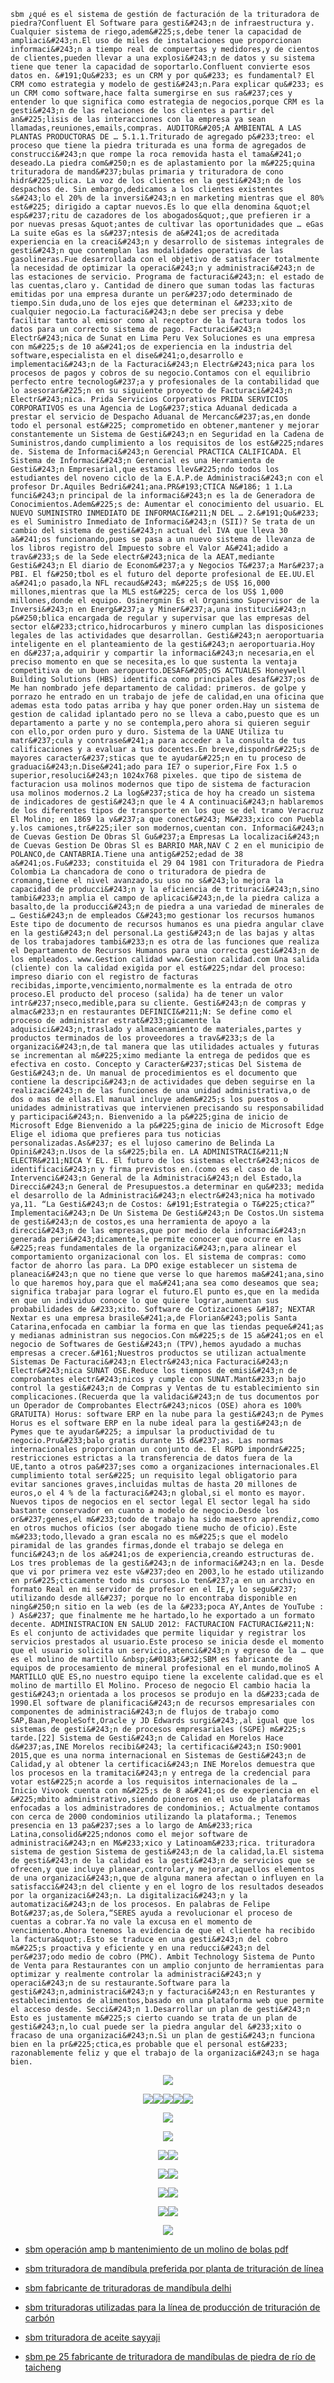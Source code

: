 
```
sbm ¿qué es el sistema de gestión de facturación de la trituradora de piedra?Confluent El Software para gesti&#243;n de infraestructura y. Cualquier sistema de riego,adem&#225;s,debe tener la capacidad de ampliaci&#243;n.El uso de miles de instalaciones que proporcionan informaci&#243;n a tiempo real de compuertas y medidores,y de cientos de clientes,pueden llevar a una explosi&#243;n de datos y su sistema tiene que tener la capacidad de soportarlo.Confluent convierte esos datos en. &#191;Qu&#233; es un CRM y por qu&#233; es fundamental? El CRM como estrategia y modelo de gesti&#243;n.Para explicar qu&#233; es un CRM como software,hace falta sumergirse en sus ra&#237;ces y entender lo que significa como estrategia de negocios,porque CRM es la gesti&#243;n de las relaciones de los clientes a partir del an&#225;lisis de las interacciones con la empresa ya sean llamadas,reuniones,emails,compras. AUDITOR&#205;A AMBIENTAL A LAS PLANTAS PRODUCTORAS DE … 5.1.1.Triturado de agregado p&#233;treo: el proceso que tiene la piedra triturada es una forma de agregados de construcci&#243;n que rompe la roca removida hasta el tama&#241;o deseado.La piedra com&#250;n es de aplastamiento por la m&#225;quina trituradora de mand&#237;bulas primaria y trituradora de cono hidr&#225;ulica. La voz de los clientes en la gesti&#243;n de los despachos de. Sin embargo,dedicamos a los clientes existentes s&#243;lo el 20% de la inversi&#243;n en marketing mientras que el 80% est&#225; dirigido a captar nuevos.Es lo que ella denomina &quot;el esp&#237;ritu de cazadores de los abogados&quot;,que prefieren ir a por nuevas presas &quot;antes de cultivar las oportunidades que … eGas La suite eGas es la s&#237;ntesis de a&#241;os de acreditada experiencia en la creaci&#243;n y desarrollo de sistemas integrales de gesti&#243;n que contemplan las modalidades operativas de las gasolineras.Fue desarrollada con el objetivo de satisfacer totalmente la necesidad de optimizar la operaci&#243;n y administraci&#243;n de las estaciones de servicio. Programa de facturaci&#243;n: el estado de las cuentas,claro y. Cantidad de dinero que suman todas las facturas emitidas por una empresa durante un per&#237;odo determinado de tiempo.Sin duda,uno de los ejes que determinan el &#233;xito de cualquier negocio.La facturaci&#243;n debe ser precisa y debe facilitar tanto al emisor como al receptor de la factura todos los datos para un correcto sistema de pago. Facturaci&#243;n Electr&#243;nica de Sunat en Lima Peru Vex Soluciones es una empresa con m&#225;s de 10 a&#241;os de experiencia en la industria del software,especialista en el dise&#241;o,desarrollo e implementaci&#243;n de la Facturaci&#243;n Electr&#243;nica para los procesos de pagos y cobros de su negocio.Contamos con el equilibrio perfecto entre tecnolog&#237;a y profesionales de la contabilidad que lo asesorar&#225;n en su siguiente proyecto de Facturaci&#243;n Electr&#243;nica. Prida Servicios Corporativos PRIDA SERVICIOS CORPORATIVOS es una Agencia de Log&#237;stica Aduanal dedicada a prestar el servicio de Despacho Aduanal de Mercanc&#237;as,en donde todo el personal est&#225; comprometido en obtener,mantener y mejorar constantemente un Sistema de Gesti&#243;n en Seguridad en la Cadena de Suministros,dando cumplimiento a los requisitos de los est&#225;ndares de. Sistema de Informaci&#243;n Gerencial PRACTICA CALIFICADA. El Sistema de Informaci&#243;n Gerencial es una Herramienta de Gesti&#243;n Empresarial,que estamos llev&#225;ndo todos los estudiantes del noveno ciclo de la E.A.P.de Administraci&#243;n con el profesor Dr.Aquiles Bedri&#241;ana.PR&#193;CTICA N&#186; 1 1.La funci&#243;n principal de la informaci&#243;n es la de Generadora de Conocimientos.Adem&#225;s de: Aumentar el conocimiento del usuario. EL NUEVO SUMINISTRO INMEDIATO DE INFORMACI&#211;N DEL … 2.&#191;Qu&#233; es el Suministro Inmediato de Informaci&#243;n (SII)? Se trata de un cambio del sistema de gesti&#243;n actual del IVA que lleva 30 a&#241;os funcionando,pues se pasa a un nuevo sistema de llevanza de los libros registro del Impuesto sobre el Valor A&#241;adido a trav&#233;s de la Sede electr&#243;nica de la AEAT,mediante Gesti&#243;n El diario de Econom&#237;a y Negocios T&#237;a Mar&#237;a PBI. El f&#250;tbol es el futuro del deporte profesional de EE.UU.El a&#241;o pasado,la NFL recaud&#243; m&#225;s de US$ 16,000 millones,mientras que la MLS est&#225; cerca de los US$ 1,000 millones,donde el equipo. Osinergmin Es el Organismo Supervisor de la Inversi&#243;n en Energ&#237;a y Miner&#237;a,una instituci&#243;n p&#250;blica encargada de regular y supervisar que las empresas del sector el&#233;ctrico,hidrocarburos y minero cumplan las disposiciones legales de las actividades que desarrollan. Gesti&#243;n aeroportuaria inteligente en el planteamiento de la gesti&#243;n aeroportuaria.Hoy en d&#237;a,adquirir y compartir la informaci&#243;n necesaria,en el preciso momento en que se necesita,es lo que sustenta la ventaja competitiva de un buen aeropuerto.DESAF&#205;OS ACTUALES Honeywell Building Solutions (HBS) identifica como principales desaf&#237;os de Me han nombrado jefe departamento de calidad: primeros. de golpe y porrazo he entrado en un trabajo de jefe de calidad,en una oficina que ademas esta todo patas arriba y hay que poner orden.Hay un sistema de gestion de calidad iplantado pero no se lleva a cabo,puesto que es un departamento a parte y no se contempla,pero ahora si quieren seguir con ello,por orden puro y duro. Sistema de la UANE Utiliza tu matr&#237;cula y contrase&#241;a para acceder a la consulta de tus calificaciones y a evaluar a tus docentes.En breve,dispondr&#225;s de mayores caracter&#237;sticas que te ayudar&#225;n en tu proceso de graduaci&#243;n.Dise&#241;ado para IE7 o superior,Fire Fox 1.5 o superior,resoluci&#243;n 1024x768 pixeles. que tipo de sistema de facturacion usa molinos modernos que tipo de sistema de facturacion usa molinos modernos.2 La log&#237;stica de hoy ha creado un sistema de indicadores de gesti&#243;n que le 4 A continuaci&#243;n hablaremos de los diferentes tipos de transporte en los que se del tramo Veracruz El Molino; en 1869 la v&#237;a que conect&#243; M&#233;xico con Puebla y.los camiones,tr&#225;iler son modernos,cuentan con. Informaci&#243;n de Cuevas Gestion De Obras Sl Gu&#237;a Empresas La localizaci&#243;n de Cuevas Gestion De Obras Sl es BARRIO MAR,NAV C 2 en el municipio de POLANCO,de CANTABRIA.Tiene una antig&#252;edad de 38 a&#241;os.Fu&#233; constituida el 29 04 1981 con Trituradora de Piedra Colombia La chancadora de cono o trituradora de piedra de cromang,tiene el nivel avanzado,su uso no s&#243;lo mejora la capacidad de producci&#243;n y la eficiencia de trituraci&#243;n,sino tambi&#233;n amplia el campo de aplicaci&#243;n,de la piedra caliza a basalto,de la producci&#243;n de piedra a una variedad de minerales de … Gesti&#243;n de empleados C&#243;mo gestionar los recursos humanos Este tipo de documento de recursos humanos es una piedra angular clave en la gesti&#243;n del personal.La gesti&#243;n de las bajas y altas de los trabajadores tambi&#233;n es otra de las funciones que realiza el Departamento de Recursos Humanos para una correcta gesti&#243;n de los empleados. www.Gestion calidad www.Gestion calidad.com Una salida (cliente) con la calidad exigida por el est&#225;ndar del proceso: impreso diario con el registro de facturas recibidas,importe,vencimiento,normalmente es la entrada de otro proceso.El producto del proceso (salida) ha de tener un valor intr&#237;nseco,medible,para su cliente. Gesti&#243;n de compras y almac&#233;n en restaurantes DEFINICI&#211;N: Se define como el proceso de administrar estrat&#233;gicamente la adquisici&#243;n,traslado y almacenamiento de materiales,partes y productos terminados de los proveedores a trav&#233;s de la organizaci&#243;n,de tal manera que las utilidades actuales y futuras se incrementan al m&#225;ximo mediante la entrega de pedidos que es efectiva en costo. Concepto y Caracter&#237;sticas Del Sistema de Gesti&#243;n de. Un manual de procedimientos es el documento que contiene la descripci&#243;n de actividades que deben seguirse en la realizaci&#243;n de las funciones de una unidad administrativa,o de dos o mas de ellas.El manual incluye adem&#225;s los puestos o unidades administrativas que intervienen precisando su responsabilidad y participaci&#243;n. Bienvenido a la p&#225;gina de inicio de Microsoft Edge Bienvenido a la p&#225;gina de inicio de Microsoft Edge Elige el idioma que prefieres para tus noticias personalizadas.As&#237; es el lujoso camerino de Belinda La Opini&#243;n.Usos de la s&#225;bila en. LA ADMINISTRACI&#211;N ELECTR&#211;NICA Y EL. El futuro de los sistemas electr&#243;nicos de identificaci&#243;n y firma previstos en.(como es el caso de la Intervenci&#243;n General de la Administraci&#243;n del Estado,la Direcci&#243;n General de Presupuestos.a determinar en qu&#233; medida el desarrollo de la Administraci&#243;n electr&#243;nica ha motivado ya,11. “La Gesti&#243;n de Costos: &#191;Estrategia o T&#225;ctica?” Implementaci&#243;n De Un Sistema De Gesti&#243;n De Costos.Un sistema de gesti&#243;n de costos,es una herramienta de apoyo a la direcci&#243;n de las empresas,que por medio dela informaci&#243;n generada peri&#243;dicamente,le permite conocer que ocurre en las &#225;reas fundamentales de la organizaci&#243;n,para alinear el comportamiento organizacional con los. El sistema de compras: como factor de ahorro las para. La DPO exige establecer un sistema de planeaci&#243;n que no tiene que verse lo que haremos ma&#241;ana,sino lo que haremos hoy,para que el ma&#241;ana sea como deseamos que sea; significa trabajar para lograr el futuro.El punto es,que en la medida en que un individuo conoce lo que quiere lograr,aumentan sus probabilidades de &#233;xito. Software de Cotizaciones &#187; NEXTAR Nextar es una empresa brasile&#241;a,de Florian&#243;polis Santa Catarina,enfocada en cambiar la forma en que las tiendas peque&#241;as y medianas administran sus negocios.Con m&#225;s de 15 a&#241;os en el negocio de Softwares de Gesti&#243;n (TPV),hemos ayudado a muchas empresas a crecer.&#161;Nuestros productos se utilizan actualmente Sistemas De Facturaci&#243;n Electr&#243;nica Facturaci&#243;n Electr&#243;nica SUNAT OSE.Reduce los tiempos de emisi&#243;n de comprobantes electr&#243;nicos y cumple con SUNAT.Mant&#233;n bajo control la gesti&#243;n de Compras y Ventas de tu establecimiento sin complicaciones.(Recuerda que la validaci&#243;n de tus documentos por un Operador de Comprobantes Electr&#243;nicos (OSE) ahora es 100% GRATUITA) Horus: software ERP en la nube para la gesti&#243;n de Pymes Horus es el software ERP en la nube ideal para la gesti&#243;n de Pymes que te ayudar&#225; a impulsar la productividad de tu negocio.Pru&#233;balo gratis durante 15 d&#237;as. Las normas internacionales proporcionan un conjunto de. El RGPD impondr&#225; restricciones estrictas a la transferencia de datos fuera de la UE,tanto a otros pa&#237;ses como a organizaciones internacionales.El cumplimiento total ser&#225; un requisito legal obligatorio para evitar sanciones graves,incluidas multas de hasta 20 millones de euros,o el 4 % de la facturaci&#243;n global,si el monto es mayor. Nuevos tipos de negocios en el sector legal El sector legal ha sido bastante conservador en cuanto a modelo de negocio.Desde los or&#237;genes,el m&#233;todo de trabajo ha sido maestro aprendiz,como en otros muchos oficios (ser abogado tiene mucho de oficio).Este m&#233;todo,llevado a gran escala no es m&#225;s que el modelo piramidal de las grandes firmas,donde el trabajo se delega en funci&#243;n de los a&#241;os de experiencia,creando estructuras de. Los tres problemas de la gesti&#243;n de informaci&#243;n en la. Desde que vi por primera vez este v&#237;deo en 2003,lo he estado utilizando en pr&#225;cticamente todo mis cursos.Lo ten&#237;a en un archivo en formato Real en mi servidor de profesor en el IE,y lo segu&#237; utilizando desde all&#237; porque no lo encontraba disponible en ning&#250;n sitio en la web (es de la &#233;poca AY,Antes de YouTube : ) As&#237; que finalmente me he hartado,lo he exportado a un formato decente. ADMINISTRACION EN SALUD 2012: FACTURACION FACTURACI&#211;N: Es el conjunto de actividades que permite liquidar y registrar los servicios prestados al usuario.Este proceso se inicia desde el momento que el usuario solicita un servicio,atenci&#243;n y egreso de la … que es el molino de martillo &nbsp;&#0183;&#32;SBM es fabricante de equipos de procesamiento de mineral profesional en el mundo,molinoS A MARTILLO qUE ES,no nuestro equipo tiene la excelente calidad.que es el molino de martillo El Molino. Proceso de negocio El cambio hacia la gesti&#243;n orientada a los procesos se produjo en la d&#233;cada de 1990.El software de planificaci&#243;n de recursos empresariales con componentes de administraci&#243;n de flujos de trabajo como SAP,Baan,PeopleSoft,Oracle y JD Edwards surgi&#243;,al igual que los sistemas de gesti&#243;n de procesos empresariales (SGPE) m&#225;s tarde.[22] Sistema de Gesti&#243;n de Calidad en Morelos Hace d&#237;as,INE Morelos recibi&#243; la certificaci&#243;n ISO:9001 2015,que es una norma internacional en Sistemas de Gesti&#243;n de Calidad,y al obtener la certificaci&#243;n INE Morelos demuestra que los procesos en la tramitaci&#243;n y entrega de la credencial para votar est&#225;n acorde a los requisitos internacionales de la … Inicio Vivook cuenta con m&#225;s de 8 a&#241;os de experiencia en el &#225;mbito administrativo,siendo pioneros en el uso de plataformas enfocadas a los administradores de condominios.; Actualmente contamos con cerca de 2000 condominios utilizando la plataforma.; Tenemos presencia en 13 pa&#237;ses a lo largo de Am&#233;rica Latina,consolid&#225;ndonos como el mejor software de administraci&#243;n en M&#233;xico y Latinoam&#233;rica. trituradora sistema de gestion Sistema de gesti&#243;n de la calidad,la.El sistema de gesti&#243;n de la calidad es la gesti&#243;n de servicios que se ofrecen,y que incluye planear,controlar,y mejorar,aquellos elementos de una organizaci&#243;n,que de alguna manera afectan o influyen en la satisfacci&#243;n del cliente y en el logro de los resultados deseados por la organizaci&#243;n. La digitalizaci&#243;n y la automatizaci&#243;n de los procesos. En palabras de Felipe Bot&#237;as,de Solera,“SERES ayuda a revolucionar el proceso de cuentas a cobrar.Ya no vale la excusa en el momento de vencimiento.Ahora tenemos la evidencia de que el cliente ha recibido la factura&quot;.Esto se traduce en una gesti&#243;n del cobro m&#225;s proactiva y eficiente y en una reducci&#243;n del per&#237;odo medio de cobro (PMC). Ambit Technology Sistema de Punto de Venta para Restaurantes con un amplio conjunto de herramientas para optimizar y realmente controlar la administraci&#243;n y operaci&#243;n de su restaurante.Software para la gesti&#243;n,administraci&#243;n y facturaci&#243;n en Resturantes y establecimientos de alimentos,basado en una plataforma web que permite el acceso desde. Secci&#243;n 1.Desarrollar un plan de gesti&#243;n Esto es justamente m&#225;s cierto cuando se trata de un plan de gesti&#243;n,lo cual puede ser la piedra angular del &#233;xito o fracaso de una organizaci&#243;n.Si un plan de gesti&#243;n funciona bien en la pr&#225;ctica,es probable que el personal est&#233; razonablemente feliz y que el trabajo de la organizaci&#243;n se haga bien. 
```

<div align="center">

<a href="https://es-crusher.shibang-china.com/github&k=sbm+%C2%BFqu%C3%A9+es+el+sistema+de+gesti%C3%B3n+de+facturaci%C3%B3n+de+la+trituradora+de+piedra%3F"><img src="https://static.shibang-china.com/es/crusher/logo.jpg"></a>

<a href="https://es-crusher.shibang-china.com/github&k=sbm+%C2%BFqu%C3%A9+es+el+sistema+de+gesti%C3%B3n+de+facturaci%C3%B3n+de+la+trituradora+de+piedra%3F"><img src="https://static.shibang-china.com/es/crusher/index.jpg"></a><a href="https://es-crusher.shibang-china.com/material.htmlgithub&k=sbm+%C2%BFqu%C3%A9+es+el+sistema+de+gesti%C3%B3n+de+facturaci%C3%B3n+de+la+trituradora+de+piedra%3F"><img src="https://static.shibang-china.com/es/crusher/material.jpg"></a><a href="https://es-crusher.shibang-china.com/application.htmlgithub&k=sbm+%C2%BFqu%C3%A9+es+el+sistema+de+gesti%C3%B3n+de+facturaci%C3%B3n+de+la+trituradora+de+piedra%3F"><img src="https://static.shibang-china.com/es/crusher/application.jpg"></a><a href="https://es-crusher.shibang-china.com/aboutus.htmlgithub&k=sbm+%C2%BFqu%C3%A9+es+el+sistema+de+gesti%C3%B3n+de+facturaci%C3%B3n+de+la+trituradora+de+piedra%3F"><img src="https://static.shibang-china.com/es/crusher/aboutus.jpg"></a><a href="https://es-crusher.shibang-china.com/contact.htmlgithub&k=sbm+%C2%BFqu%C3%A9+es+el+sistema+de+gesti%C3%B3n+de+facturaci%C3%B3n+de+la+trituradora+de+piedra%3F"><img src="https://static.shibang-china.com/es/crusher/contact.jpg"></a>

<a href="https://es-crusher.shibang-china.com/github&k=sbm+%C2%BFqu%C3%A9+es+el+sistema+de+gesti%C3%B3n+de+facturaci%C3%B3n+de+la+trituradora+de+piedra%3F"><img src="https://static.shibang-china.com/es/crusher/banner.jpg"></a>

<a href="https://swt.shibang-china.com/github&k=sbm+%C2%BFqu%C3%A9+es+el+sistema+de+gesti%C3%B3n+de+facturaci%C3%B3n+de+la+trituradora+de+piedra%3F"><img src="https://static.shibang-china.com/es/crusher/text.jpg"></a>

<a href="https://swt.shibang-china.com/github&k=sbm+%C2%BFqu%C3%A9+es+el+sistema+de+gesti%C3%B3n+de+facturaci%C3%B3n+de+la+trituradora+de+piedra%3F"><img src="https://static.shibang-china.com/es/crusher/chat.jpg"></a><a href="https://es-crusher.shibang-china.com/contact.htmlgithub&k=sbm+%C2%BFqu%C3%A9+es+el+sistema+de+gesti%C3%B3n+de+facturaci%C3%B3n+de+la+trituradora+de+piedra%3F"><img src="https://static.shibang-china.com/es/crusher/message.jpg"></a>

<a href="https://es-crusher.shibang-china.com/products/pe.htmlgithub&k=sbm+%C2%BFqu%C3%A9+es+el+sistema+de+gesti%C3%B3n+de+facturaci%C3%B3n+de+la+trituradora+de+piedra%3F"><img src="https://static.shibang-china.com/es/crusher/pe.jpg"></a><a href="https://es-crusher.shibang-china.com/products/pf.htmlgithub&k=sbm+%C2%BFqu%C3%A9+es+el+sistema+de+gesti%C3%B3n+de+facturaci%C3%B3n+de+la+trituradora+de+piedra%3F"><img src="https://static.shibang-china.com/es/crusher/pf.jpg"></a>

<a href="https://es-crusher.shibang-china.com/products/hpt.htmlgithub&k=sbm+%C2%BFqu%C3%A9+es+el+sistema+de+gesti%C3%B3n+de+facturaci%C3%B3n+de+la+trituradora+de+piedra%3F"><img src="https://static.shibang-china.com/es/crusher/hpt.jpg"></a><a href="https://es-crusher.shibang-china.com/products/vsi.htmlgithub&k=sbm+%C2%BFqu%C3%A9+es+el+sistema+de+gesti%C3%B3n+de+facturaci%C3%B3n+de+la+trituradora+de+piedra%3F"><img src="https://static.shibang-china.com/es/crusher/vsi.jpg"></a>

<a href="https://es-crusher.shibang-china.com/products/klv.htmlgithub&k=sbm+%C2%BFqu%C3%A9+es+el+sistema+de+gesti%C3%B3n+de+facturaci%C3%B3n+de+la+trituradora+de+piedra%3F"><img src="https://static.shibang-china.com/es/crusher/klv.jpg"></a><a href="https://es-crusher.shibang-china.com/products/portable.htmlgithub&k=sbm+%C2%BFqu%C3%A9+es+el+sistema+de+gesti%C3%B3n+de+facturaci%C3%B3n+de+la+trituradora+de+piedra%3F"><img src="https://static.shibang-china.com/es/crusher/portable.jpg"></a>

<a href="https://swt.shibang-china.com/github&k=sbm+%C2%BFqu%C3%A9+es+el+sistema+de+gesti%C3%B3n+de+facturaci%C3%B3n+de+la+trituradora+de+piedra%3F"><img src="https://static.shibang-china.com/es/crusher/case.jpg"></a>

</div>


* [sbm operación amp b mantenimiento de un molino de bolas pdf](sbm%20operaci%C3%B3n%20amp%20b%20mantenimiento%20de%20un%20molino%20de%20bolas%20pdf.md)

* [sbm trituradora de mandíbula preferida por planta de trituración de línea](sbm%20trituradora%20de%20mand%C3%ADbula%20preferida%20por%20planta%20de%20trituraci%C3%B3n%20de%20l%C3%ADnea.md)

* [sbm fabricante de trituradoras de mandíbula delhi](sbm%20fabricante%20de%20trituradoras%20de%20mand%C3%ADbula%20delhi.md)

* [sbm trituradoras utilizadas para la línea de producción de trituración de carbón](sbm%20trituradoras%20utilizadas%20para%20la%20l%C3%ADnea%20de%20producci%C3%B3n%20de%20trituraci%C3%B3n%20de%20carb%C3%B3n.md)

* [sbm trituradora de aceite sayyaji](sbm%20trituradora%20de%20aceite%20sayyaji.md)

* [sbm pe 25 fabricante de trituradora de mandíbulas de piedra de río de taicheng](sbm%20pe%2025%20fabricante%20de%20trituradora%20de%20mand%C3%ADbulas%20de%20piedra%20de%20r%C3%ADo%20de%20taicheng.md)